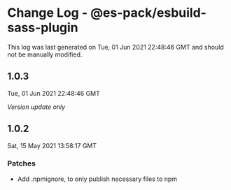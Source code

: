 # Change Log - @es-pack/esbuild-sass-plugin

This log was last generated on Tue, 01 Jun 2021 22:48:46 GMT and should not be manually modified.

## 1.0.3
Tue, 01 Jun 2021 22:48:46 GMT

_Version update only_

## 1.0.2
Sat, 15 May 2021 13:58:17 GMT

### Patches

- Add .npmignore, to only publish necessary files to npm

